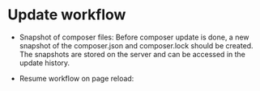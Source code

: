 # Update workflow

- Snapshot of composer files: Before composer update is done, a new snapshot of the composer.json and composer.lock should be created. The snapshots are stored on the server and can be accessed in the update history.

- Resume workflow on page reload: 